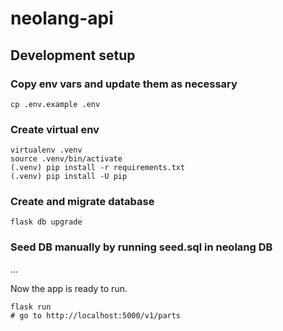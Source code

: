# neolang-api

## Development setup

### Copy env vars and update them as necessary
```
cp .env.example .env
```

### Create virtual env
```
virtualenv .venv
source .venv/bin/activate
(.venv) pip install -r requirements.txt
(.venv) pip install -U pip
```

### Create and migrate database
```
flask db upgrade
```

### Seed DB manually by running seed.sql in neolang DB
...

Now the app is ready to run.

```
flask run
# go to http://localhost:5000/v1/parts
```